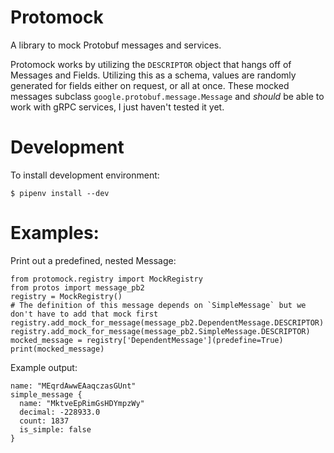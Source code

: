 # Protomock

A library to mock Protobuf messages and services.

Protomock works by utilizing the `DESCRIPTOR` object that hangs off of Messages and Fields. Utilizing this as a schema,
values are randomly generated for fields either on request, or all at once. These mocked messages subclass
`google.protobuf.message.Message` and *should* be able to work with gRPC services, I just haven't tested it yet.

# Development

To install development environment:

    $ pipenv install --dev

# Examples:

Print out a predefined, nested Message:

    from protomock.registry import MockRegistry
    from protos import message_pb2
    registry = MockRegistry()
    # The definition of this message depends on `SimpleMessage` but we don't have to add that mock first
    registry.add_mock_for_message(message_pb2.DependentMessage.DESCRIPTOR)
    registry.add_mock_for_message(message_pb2.SimpleMessage.DESCRIPTOR)
    mocked_message = registry['DependentMessage'](predefine=True)
    print(mocked_message)

Example output:

    name: "MEqrdAwwEAaqczasGUnt"
    simple_message {
      name: "MktveEpRimGsHDYmpzWy"
      decimal: -228933.0
      count: 1837
      is_simple: false
    }
